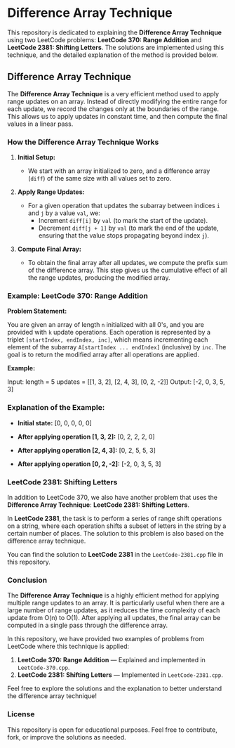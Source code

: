 # Difference Array Technique

This repository is dedicated to explaining the **Difference Array Technique** using two LeetCode problems: **LeetCode 370: Range Addition** and **LeetCode 2381: Shifting Letters**. 
The solutions are implemented using this technique, and the detailed explanation of the method is provided below.

## Difference Array Technique

The **Difference Array Technique** is a very efficient method used to apply range updates on an array. Instead of directly modifying the entire range for each update, we record the changes only at the boundaries of the range. This allows us to apply updates in constant time, and then compute the final values in a linear pass.

### How the Difference Array Technique Works

1. **Initial Setup:**
   - We start with an array initialized to zero, and a difference array (`diff`) of the same size with all values set to zero.
   
2. **Apply Range Updates:**
   - For a given operation that updates the subarray between indices `i` and `j` by a value `val`, we:
     - Increment `diff[i]` by `val` (to mark the start of the update).
     - Decrement `diff[j + 1]` by `val` (to mark the end of the update, ensuring that the value stops propagating beyond index `j`).

3. **Compute Final Array:**
   - To obtain the final array after all updates, we compute the prefix sum of the difference array. This step gives us the cumulative effect of all the range updates, producing the modified array.

### Example: LeetCode 370: Range Addition

**Problem Statement:**

You are given an array of length `n` initialized with all 0's, and you are provided with `k` update operations. Each operation is represented by a triplet `[startIndex, endIndex, inc]`, which means incrementing each element of the subarray `A[startIndex ... endIndex]` (inclusive) by `inc`. The goal is to return the modified array after all operations are applied.

**Example:**

Input:
length = 5 updates = [[1, 3, 2], [2, 4, 3], [0, 2, -2]]
Output: [-2, 0, 3, 5, 3]


### Explanation of the Example:

- **Initial state:**
[0, 0, 0, 0, 0]


- **After applying operation [1, 3, 2]:**
[0, 2, 2, 2, 0]


- **After applying operation [2, 4, 3]:**
[0, 2, 5, 5, 3]


- **After applying operation [0, 2, -2]:**
[-2, 0, 3, 5, 3]


### LeetCode 2381: Shifting Letters

In addition to LeetCode 370, we also have another problem that uses the **Difference Array Technique**: **LeetCode 2381: Shifting Letters**.

In **LeetCode 2381**, the task is to perform a series of range shift operations on a string, where each operation shifts a subset of letters in the string by a certain number of places. The solution to this problem is also based on the difference array technique.

You can find the solution to **LeetCode 2381** in the `LeetCode-2381.cpp` file in this repository.

### Conclusion

The **Difference Array Technique** is a highly efficient method for applying multiple range updates to an array. It is particularly useful when there are a large number of range updates, as it reduces the time complexity of each update from O(n) to O(1). After applying all updates, the final array can be computed in a single pass through the difference array.

In this repository, we have provided two examples of problems from LeetCode where this technique is applied:

1. **LeetCode 370: Range Addition** — Explained and implemented in `LeetCode-370.cpp`.
2. **LeetCode 2381: Shifting Letters** — Implemented in `LeetCode-2381.cpp`.

Feel free to explore the solutions and the explanation to better understand the difference array technique!

### License

This repository is open for educational purposes. Feel free to contribute, fork, or improve the solutions as needed.


